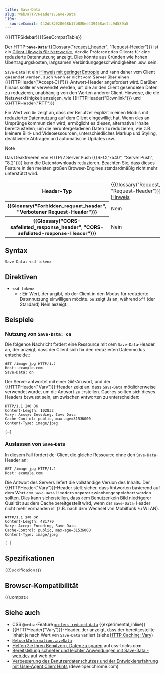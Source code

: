 ```yaml
---
title: Save-Data
slug: Web/HTTP/Headers/Save-Data
l10n:
  sourceCommit: 442db82028668b17b888ee439468ae2ac9d589a5
---
```


{{HTTPSidebar}}{{SeeCompatTable}}

Der HTTP-**`Save-Data`**-{{Glossary("request_header", "Request-Header")}} ist ein [Client-Hinweis für Netzwerke](/de/docs/Web/HTTP/Client_hints#network_client_hints), der die Präferenz des Clients für eine reduzierte Datennutzung anzeigt.
Dies könnte aus Gründen wie hohen Übertragungskosten, langsamen Verbindungsgeschwindigkeiten usw. sein.

`Save-Data` ist ein [Hinweis mit geringer Entropie](/de/docs/Web/HTTP/Client_hints#low_entropy_hints) und kann daher vom Client gesendet werden, auch wenn er nicht vom Server über einen {{HTTPHeader("Accept-CH")}}-Antwort-Header angefordert wird.
Darüber hinaus sollte er verwendet werden, um die an den Client gesendeten Daten zu reduzieren, unabhängig von den Werten anderer Client-Hinweise, die die Netzwerkfähigkeit anzeigen, wie {{HTTPHeader("Downlink")}} und {{HTTPHeader("RTT")}}.

Ein Wert von `On` zeigt an, dass der Benutzer explizit in einen Modus mit reduzierter Datennutzung auf dem Client eingewilligt hat.
Wenn dies an Ursprünge kommuniziert wird, ermöglicht es diesen, alternative Inhalte bereitzustellen, um die heruntergeladenen Daten zu reduzieren, wie z.B. kleinere Bild- und Videoressourcen, unterschiedliches Markup und Styling, deaktivierte Abfragen und automatische Updates usw.

> [!NOTE]
> Das Deaktivieren von HTTP/2 Server Push ({{RFC("7540", "Server Push", "8.2")}}) kann die Datendownloads reduzieren.
> Beachten Sie, dass dieses Feature in den meisten großen Browser-Engines standardmäßig nicht mehr unterstützt wird.

<table class="properties">
  <tbody>
    <tr>
      <th scope="row">Header-Typ</th>
      <td>
        {{Glossary("Request_header", "Request-Header")}},
        <a href="/de/docs/Web/HTTP/Client_hints">Client-Hinweis</a>
      </td>
    </tr>
    <tr>
      <th scope="row">{{Glossary("Forbidden_request_header", "Verbotener Request-Header")}}</th>
      <td>Nein</td>
    </tr>
    <tr>
      <th scope="row">
        {{Glossary("CORS-safelisted_response_header", "CORS-safelisted-response-Header")}}
      </th>
      <td>Nein</td>
    </tr>
  </tbody>
</table>

## Syntax

```http
Save-Data: <sd-token>
```

## Direktiven

- `<sd-token>`
  - : Ein Wert, der angibt, ob der Client in den Modus für reduzierte Datennutzung einwilligen möchte.
    `on` zeigt Ja an, während `off` (der Standard) Nein anzeigt.

## Beispiele

### Nutzung von `Save-Data: on`

Die folgende Nachricht fordert eine Ressource mit dem `Save-Data`-Header an, der anzeigt, dass der Client sich für den reduzierten Datenmodus entscheidet:

```http
GET /image.jpg HTTP/1.1
Host: example.com
Save-Data: on
```

Der Server antwortet mit einer `200`-Antwort, und der {{HTTPHeader("Vary")}}-Header zeigt an, dass `Save-Data` möglicherweise verwendet wurde, um die Antwort zu erstellen. Caches sollten sich dieses Headers bewusst sein, um zwischen Antworten zu unterscheiden:

```http
HTTP/1.1 200 OK
Content-Length: 102832
Vary: Accept-Encoding, Save-Data
Cache-Control: public, max-age=31536000
Content-Type: image/jpeg

[…]
```

### Auslassen von `Save-Data`

In diesem Fall fordert der Client die gleiche Ressource ohne den `Save-Data`-Header an:

```http
GET /image.jpg HTTP/1.1
Host: example.com
```

Die Antwort des Servers liefert die vollständige Version des Inhalts.
Der {{HTTPHeader("Vary")}}-Header stellt sicher, dass Antworten basierend auf dem Wert des `Save-Data`-Headers separat zwischengespeichert werden sollten.
Dies kann sicherstellen, dass dem Benutzer kein Bild niedrigerer Qualität aus dem Cache bereitgestellt wird, wenn der `Save-Data`-Header nicht mehr vorhanden ist (z.B. nach dem Wechsel von Mobilfunk zu WLAN).

```http
HTTP/1.1 200 OK
Content-Length: 481770
Vary: Accept-Encoding, Save-Data
Cache-Control: public, max-age=31536000
Content-Type: image/jpeg

[…]
```

## Spezifikationen

{{Specifications}}

## Browser-Kompatibilität

{{Compat}}

## Siehe auch

- CSS `@media`-Feature [`prefers-reduced-data`](/de/docs/Web/CSS/@media/prefers-reduced-data) {{experimental_inline}}
- {{HTTPHeader("Vary")}}-Header, der anzeigt, dass der bereitgestellte Inhalt je nach Wert von `Save-Data` variiert (siehe [HTTP Caching: Vary](/de/docs/Web/HTTP/Caching#vary))
- [`NetworkInformation.saveData`](/de/docs/Web/API/NetworkInformation/saveData)
- [Helfen Sie Ihren Benutzern, Daten zu sparen](https://css-tricks.com/help-users-save-data/) auf css-tricks.com
- [Bereitstellung schneller und leichter Anwendungen mit Save-Data - web.dev](https://web.dev/articles/optimizing-content-efficiency-save-data) auf web.dev
- [Verbesserung des Benutzerdatenschutzes und der Entwicklererfahrung mit User-Agent Client Hints](https://developer.chrome.com/docs/privacy-security/user-agent-client-hints) (developer.chrome.com)
